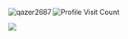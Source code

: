 <p><img align="left" src="https://qazer2687.vercel.app/api/top-langs?username=qazer2687&border_color=00000000&disable_animations=true&card_width=320&show_icons=true&theme=dark&locale=en&layout=compact&bg_color=00000022&langs_count=20&exclude_repo=stats,obsidian,nixos-apple-silicon" alt="qazer2687" /></p> <!-- &hide=javascript,css,scss,html --> 


![Profile Visit Count](https://komarev.com/ghpvc/?username=qazer2687&style=pixel&label=views&color=000000)

![](https://hit.yhype.me/github/profile?user_id=114782572) <!-- https://yhype.me/github/profile-views --> 
